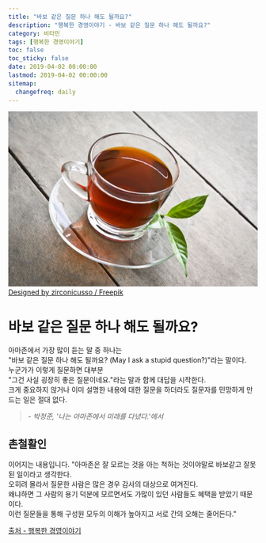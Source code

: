 ```yaml
---
title: "바보 같은 질문 하나 해도 될까요?"
description: "행복한 경영이야기 - 바보 같은 질문 하나 해도 될까요?"
category: 비타민
tags: [행복한 경영이야기]
toc: false
toc_sticky: false
date: 2019-04-02 00:00:00
lastmod: 2019-04-02 00:00:00
sitemap:
  changefreq: daily
---
```


![Tea](/assets/images/tea.jpg)  
[Designed by zirconicusso / Freepik](http://www.freepik.com)
  
  
  
# 바보 같은 질문 하나 해도 될까요?  

아마존에서 가장 많이 듣는 말 중 하나는  
"바보 같은 질문 하나 해도 될까요? (May I ask a stupid question?)"라는 말이다.  
누군가가 이렇게 질문하면 대부분  
"그건 사실 굉장히 좋은 질문이네요."라는 말과 함께 대답을 시작한다.  
크게 중요하지 않거나 이미 설명한 내용에 대한 질문을 하더라도 질문자를 민망하게 만드는 일은 절대 없다.  
>*- 박정준, '나는 아마존에서 미래를 다녔다.'에서*  
  
  
## 촌철활인  
  
이어지는 내용입니다. "아마존은 잘 모르는 것을 아는 척하는 것이야말로 바보같고 잘못된 일이라고 생각한다.  
오히려 몰라서 질문한 사람은 많은 경우 감사의 대상으로 여겨진다.  
왜냐하면 그 사람의 용기 덕분에 모르면서도 가많이 있던 사람들도 혜택을 받았기 때문이다.  
이런 질문들을 통해 구성원 모두의 이해가 높아지고 서로 간의 오해는 줄어든다."  

[출처 - 행복한 경영이야기](http://www.happyceo.or.kr/Story/ContentsView?num=3954)
